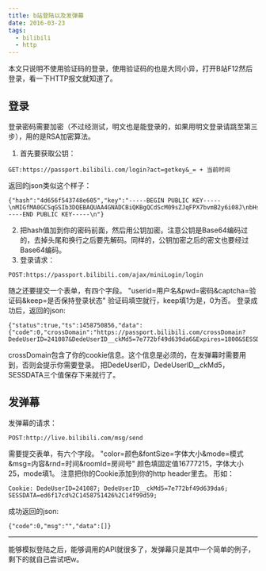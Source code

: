 ```yaml
---
title: b站登陆以及发弹幕
date: 2016-03-23
tags:
  - bilibili
  - http
---
```


本文只说明不使用验证码的登录，使用验证码的也是大同小异，打开B站F12然后登录，看一下HTTP报文就知道了。

## 登录

登录密码需要加密（不过经测试，明文也是能登录的，如果用明文登录请跳至第三步），用的是RSA加密算法。

1. 首先要获取公钥：

  ```
  GET:https://passport.bilibili.com/login?act=getkey&_= + 当前时间
  ```

  返回的json类似这个样子：

  ```
  {"hash":"4d656f543748e605","key":"-----BEGIN PUBLIC KEY-----\nMIGfMA0GCSqGSIb3DQEBAQUAA4GNADCBiQKBgQCdScM09sZJqFPX7bvmB2y6i08J\nbHsa0v4THafPbJN9NoaZ9Djz1LmeLkVlmWx1DwgHVW+K7LVWT5FV3johacVRuV98\n37+RNntEK6SE82MPcl7fA++dmW2cLlAjsIIkrX+aIvvSGCuUfcWpWFy3YVDqhuHr\nNDjdNcaefJIQHMW+sQIDAQAB\n-----END PUBLIC KEY-----\n"}
  ```

2. 把hash值加到你的密码前面，然后用公钥加密。注意公钥是Base64编码过的，去掉头尾和换行之后要先解码。同样的，公钥加密之后的密文也要经过Base64编码。
3. 登录请求：

  ```
  POST:https://passport.bilibili.com/ajax/miniLogin/login
  ```

  随之还要提交一个表单，有四个字段。
  "userid=用户名&pwd=密码&captcha=验证码&keep=是否保持登录状态"
  验证码填空就行，keep填1为是，0为否。
  登录成功后，返回的json:

  ```
  {"status":true,"ts":1458750856,"data":{"code":0,"crossDomain":"https://passport.bilibili.com/crossDomain?DedeUserID=241087&DedeUserID__ckMd5=7e772bf49d639da6&Expires=1800&SESSDATA=ed6f17cd%2C1458837256%2C7cd89c4f&gourl=https%3A%2F%2Fpassport.bilibili.com%2Fajax%2FminiLogin%2Fredirect"}}
  ```

crossDomain包含了你的cookie信息。这个信息是必须的，在发弹幕时需要用到，否则会提示你需要登录。
把DedeUserID，DedeUserID__ckMd5，SESSDATA三个值保存下来就行了。

## 发弹幕

发弹幕的请求：

```
POST:http://live.bilibili.com/msg/send
```

需要提交表单，有六个字段。
"color=颜色&fontSize=字体大小&mode=模式&msg=内容&rnd=时间&roomId=房间号"
颜色填固定值16777215，字体大小25，mode填1。
注意把你的Cookie添加到你的http header里去。
形如：

```
Cookie: DedeUserID=241087; DedeUserID__ckMd5=7e772bf49d639da6; SESSDATA=ed6f17cd%2C1458751426%2C14f99d59;
```

成功返回的json:

```
{"code":0,"msg":"","data":[]}
```

---
能够模拟登陆之后，能够调用的API就很多了，发弹幕只是其中一个简单的例子，剩下的就自己尝试吧w。
